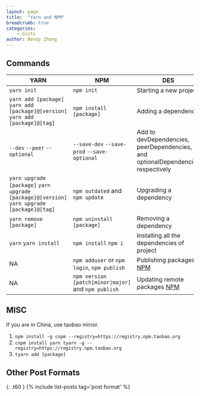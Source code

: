 ```yaml
---
layout: page
title:  "Yarn and NPM"
breadcrumb: true
categories:
    - Gists
author: Bendy Zhang
---
```


## Commands

YARN  | NPM   | DES
--- | --- | ---
`yarn init` | `npm init` | Starting a new project
`yarn add [package]` `yarn add [package]@[version]` `yarn add [package]@[tag]` | `npm install [package]` | Adding a dependency
`--dev` `--peer` `--optional` | `--save-dev` `--save-prod` `--save-optional` | Add to devDependencies, peerDependencies, and optionalDependencies respectively
`yarn upgrade [package]` `yarn upgrade [package]@[version]` `yarn upgrade [package]@[tag]` | `npm outdated` and `npm update` | Upgrading a dependency
`yarn remove [package]` | `npm uninstall [package]` | Removing a dependency
`yarn` `yarn install` | `npm install` `npm i` | Installing all the dependencies of project
NA | `npm adduser` or `npm login`, `npm publish` | Publishing packages [NPM](https://docs.npmjs.com/getting-started/publishing-npm-packages)
NA | `npm version [patch\|minor\|major]` and `npm publish` | Updating remote packages [NPM](https://docs.npmjs.com/getting-started/publishing-npm-packages)

## MISC

If you are in China, use taobao mirror.
1. `npm install -g cnpm --registry=https://registry.npm.taobao.org`
1. `cnpm install yarn tyarn -g --registry=https://registry.npm.taobao.org`
1. `tyarn add [package]`

<!--more-->

## Other Post Formats
{: .t60 }
{% include list-posts tag='post format' %}
